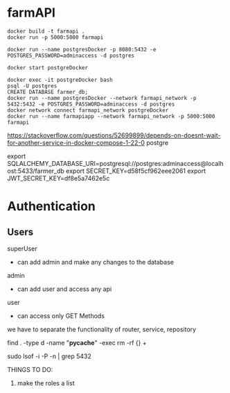# farmAPI
```
docker build -t farmapi .
docker run -p 5000:5000 farmapi
```

```
docker run --name postgresDocker -p 8080:5432 -e POSTGRES_PASSWORD=adminaccess -d postgres

docker start postgreDocker

docker exec -it postgreDocker bash
psql -U postgres
CREATE DATABASE farmer_db;
docker run --name postgresDocker --network farmapi_network -p 5432:5432 -e POSTGRES_PASSWORD=adminaccess -d postgres
docker network connect farmapi_network postgreDocker
docker run --name farmapiapp --network farmapi_network -p 5000:5000 farmapi
```
https://stackoverflow.com/questions/52699899/depends-on-doesnt-wait-for-another-service-in-docker-compose-1-22-0
postgre


export SQLALCHEMY_DATABASE_URI=postgresql://postgres:adminaccess@localhost:5433/farmer_db
export SECRET_KEY=d58f5cf962eee2061
export JWT_SECRET_KEY=df8e5a7462e5c
# Authentication

## Users


superUser
- can add admin and make any changes to the database

admin
- can add user and access any api

user
- can access only GET Methods

we have to separate the functionality of router, service, repository

find . -type d -name "__pycache__" -exec rm -rf {} +

sudo lsof -i -P -n | grep 5432

THINGS TO DO:
1. make the roles a list